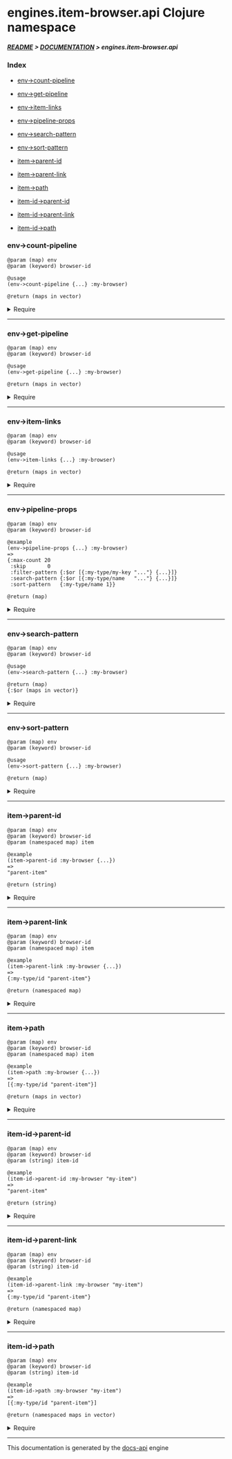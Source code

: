 
# engines.item-browser.api Clojure namespace

##### [README](../../../../README.md) > [DOCUMENTATION](../../../COVER.md) > engines.item-browser.api

### Index

- [env->count-pipeline](#env-count-pipeline)

- [env->get-pipeline](#env-get-pipeline)

- [env->item-links](#env-item-links)

- [env->pipeline-props](#env-pipeline-props)

- [env->search-pattern](#env-search-pattern)

- [env->sort-pattern](#env-sort-pattern)

- [item->parent-id](#item-parent-id)

- [item->parent-link](#item-parent-link)

- [item->path](#item-path)

- [item-id->parent-id](#item-id-parent-id)

- [item-id->parent-link](#item-id-parent-link)

- [item-id->path](#item-id-path)

### env->count-pipeline

```
@param (map) env
@param (keyword) browser-id
```

```
@usage
(env->count-pipeline {...} :my-browser)
```

```
@return (maps in vector)
```

<details>
<summary>Require</summary>

```
(ns my-namespace (:require [engines.item-browser.api :refer [env->count-pipeline]]))

(engines.item-browser.api/env->count-pipeline ...)
(env->count-pipeline                          ...)
```

</details>

---

### env->get-pipeline

```
@param (map) env
@param (keyword) browser-id
```

```
@usage
(env->get-pipeline {...} :my-browser)
```

```
@return (maps in vector)
```

<details>
<summary>Require</summary>

```
(ns my-namespace (:require [engines.item-browser.api :refer [env->get-pipeline]]))

(engines.item-browser.api/env->get-pipeline ...)
(env->get-pipeline                          ...)
```

</details>

---

### env->item-links

```
@param (map) env
@param (keyword) browser-id
```

```
@usage
(env->item-links {...} :my-browser)
```

```
@return (maps in vector)
```

<details>
<summary>Require</summary>

```
(ns my-namespace (:require [engines.item-browser.api :refer [env->item-links]]))

(engines.item-browser.api/env->item-links ...)
(env->item-links                          ...)
```

</details>

---

### env->pipeline-props

```
@param (map) env
@param (keyword) browser-id
```

```
@example
(env->pipeline-props {...} :my-browser)
=>
{:max-count 20
 :skip       0
 :filter-pattern {:$or [{:my-type/my-key "..."} {...}]}
 :search-pattern {:$or [{:my-type/name   "..."} {...}]}
 :sort-pattern   {:my-type/name 1}}
```

```
@return (map)
```

<details>
<summary>Require</summary>

```
(ns my-namespace (:require [engines.item-browser.api :refer [env->pipeline-props]]))

(engines.item-browser.api/env->pipeline-props ...)
(env->pipeline-props                          ...)
```

</details>

---

### env->search-pattern

```
@param (map) env
@param (keyword) browser-id
```

```
@usage
(env->search-pattern {...} :my-browser)
```

```
@return (map)
{:$or (maps in vector)}
```

<details>
<summary>Require</summary>

```
(ns my-namespace (:require [engines.item-browser.api :refer [env->search-pattern]]))

(engines.item-browser.api/env->search-pattern ...)
(env->search-pattern                          ...)
```

</details>

---

### env->sort-pattern

```
@param (map) env
@param (keyword) browser-id
```

```
@usage
(env->sort-pattern {...} :my-browser)
```

```
@return (map)
```

<details>
<summary>Require</summary>

```
(ns my-namespace (:require [engines.item-browser.api :refer [env->sort-pattern]]))

(engines.item-browser.api/env->sort-pattern ...)
(env->sort-pattern                          ...)
```

</details>

---

### item->parent-id

```
@param (map) env
@param (keyword) browser-id
@param (namespaced map) item
```

```
@example
(item->parent-id :my-browser {...})
=>
"parent-item"
```

```
@return (string)
```

<details>
<summary>Require</summary>

```
(ns my-namespace (:require [engines.item-browser.api :refer [item->parent-id]]))

(engines.item-browser.api/item->parent-id ...)
(item->parent-id                          ...)
```

</details>

---

### item->parent-link

```
@param (map) env
@param (keyword) browser-id
@param (namespaced map) item
```

```
@example
(item->parent-link :my-browser {...})
=>
{:my-type/id "parent-item"}
```

```
@return (namespaced map)
```

<details>
<summary>Require</summary>

```
(ns my-namespace (:require [engines.item-browser.api :refer [item->parent-link]]))

(engines.item-browser.api/item->parent-link ...)
(item->parent-link                          ...)
```

</details>

---

### item->path

```
@param (map) env
@param (keyword) browser-id
@param (namespaced map) item
```

```
@example
(item->path :my-browser {...})
=>
[{:my-type/id "parent-item"}]
```

```
@return (maps in vector)
```

<details>
<summary>Require</summary>

```
(ns my-namespace (:require [engines.item-browser.api :refer [item->path]]))

(engines.item-browser.api/item->path ...)
(item->path                          ...)
```

</details>

---

### item-id->parent-id

```
@param (map) env
@param (keyword) browser-id
@param (string) item-id
```

```
@example
(item-id->parent-id :my-browser "my-item")
=>
"parent-item"
```

```
@return (string)
```

<details>
<summary>Require</summary>

```
(ns my-namespace (:require [engines.item-browser.api :refer [item-id->parent-id]]))

(engines.item-browser.api/item-id->parent-id ...)
(item-id->parent-id                          ...)
```

</details>

---

### item-id->parent-link

```
@param (map) env
@param (keyword) browser-id
@param (string) item-id
```

```
@example
(item-id->parent-link :my-browser "my-item")
=>
{:my-type/id "parent-item"}
```

```
@return (namespaced map)
```

<details>
<summary>Require</summary>

```
(ns my-namespace (:require [engines.item-browser.api :refer [item-id->parent-link]]))

(engines.item-browser.api/item-id->parent-link ...)
(item-id->parent-link                          ...)
```

</details>

---

### item-id->path

```
@param (map) env
@param (keyword) browser-id
@param (string) item-id
```

```
@example
(item-id->path :my-browser "my-item")
=>
[{:my-type/id "parent-item"}]
```

```
@return (namespaced maps in vector)
```

<details>
<summary>Require</summary>

```
(ns my-namespace (:require [engines.item-browser.api :refer [item-id->path]]))

(engines.item-browser.api/item-id->path ...)
(item-id->path                          ...)
```

</details>

---

This documentation is generated by the [docs-api](https://github.com/bithandshake/docs-api) engine

